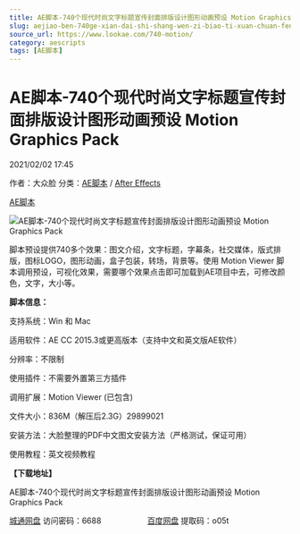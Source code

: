 ```yaml
---
title: AE脚本-740个现代时尚文字标题宣传封面排版设计图形动画预设 Motion Graphics Pack
slug: aejiao-ben-740ge-xian-dai-shi-shang-wen-zi-biao-ti-xuan-chuan-feng-mian-pai-ban-she-ji-tu-xing-dong-hua-yu-she-motion-graphics-pack
source_url: https://www.lookae.com/740-motion/
category: aescripts
tags: [AE脚本]
---
```

# AE脚本-740个现代时尚文字标题宣传封面排版设计图形动画预设 Motion Graphics Pack

2021/02/02 17:45

作者：大众脸
分类：[AE脚本](https://www.lookae.com/after-effects/aescripts/) / [After Effects](https://www.lookae.com/after-effects/)

[AE脚本](https://www.lookae.com/tag/ae%e8%84%9a%e6%9c%ac/)

![AE脚本-740个现代时尚文字标题宣传封面排版设计图形动画预设 Motion Graphics Pack](https://www.lookae.com/wp-content/uploads/2021/02/Motion-Graphics-Pack.jpg "AE脚本-740个现代时尚文字标题宣传封面排版设计图形动画预设 Motion Graphics Pack-LookAE.com")

脚本预设提供740多个效果：图文介绍，文字标题，字幕条，社交媒体，版式排版，图标LOGO，图形动画，盒子包装，转场，背景等。使用 Motion Viewer 脚本调用预设，可视化效果，需要哪个效果点击即可加载到AE项目中去，可修改颜色，文字，大小等。

**脚本信息：**

支持系统：Win 和 Mac

适用软件：AE CC 2015.3或更高版本（支持中文和英文版AE软件）

分辨率：不限制

使用插件：不需要外置第三方插件

调用扩展：Motion Viewer (已包含)

文件大小：836M（解压后2.3G）29899021

安装方法：大脸整理的PDF中文图文安装方法（严格测试，保证可用）

使用教程：英文视频教程

**【下载地址】**

AE脚本-740个现代时尚文字标题宣传封面排版设计图形动画预设 Motion Graphics Pack

[城通网盘](https://089u.com/f/680462-481037643-b1113c) 访问密码：6688                     [百度网盘](https://pan.baidu.com/s/1xEGi7sXya1-fYZ6mcASCjQ) 提取码：o05t
